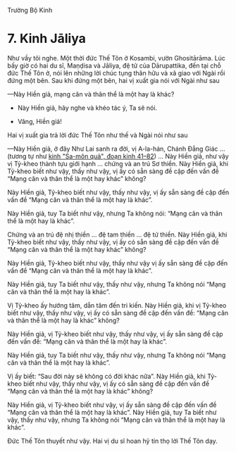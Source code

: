 Trường Bộ Kinh

# 7. Kinh Jāliya

Như vầy tôi nghe. Một thời đức Thế Tôn ở Kosambi, vườn Ghositārāma. Lúc bấy giờ có hai du sĩ, Maṇḍisa và Jāliya, đệ tử của Dārupattika, đến tại chỗ đức Thế Tôn ở, nói lên những lời chúc tụng thân hữu và xã giao với Ngài rồi đứng một bên. Sau khi đứng một bên, hai vị xuất gia nói với Ngài như sau

—Này Hiền giả, mạng căn và thân thể là một hay là khác?

- Này Hiền giả, hãy nghe và khéo tác ý, Ta sẽ nói.

- Vâng, Hiền giả!

Hai vị xuất gia trả lời đức Thế Tôn như thế và Ngài nói như sau

—Này Hiền giả, ở đây Như Lai sanh ra đời, vị A-la-hán, Chánh Ðẳng Giác … (tương tự như [kinh "Sa-môn quả", đoạn kinh 41–82](../../dn2/vn/#wp40)) … Này Hiền giả, như vậy vị Tỷ-kheo thành tựu giới hạnh … chứng và an trú Sơ thiền. Này Hiền giả, khi Tỷ-kheo biết như vậy, thấy như vậy, vị ấy có sẵn sàng đề cập đến vấn đề “Mạng căn và thân thể là một hay khác” không?

Này Hiền giả, Tỷ-kheo biết như vậy, thấy như vậy, vị ấy sẵn sàng đề cập đến vấn đề “Mạng căn và thân thể là một hay là khác”.

Này Hiền giả, tuy Ta biết như vậy, nhưng Ta không nói: “Mạng căn và thân thể là một hay là khác”.

Chứng và an trú đệ nhị thiền … đệ tam thiền … đệ tứ thiền. Này Hiền giả, khi Tỷ-kheo biết như vậy, thấy như vậy, vị ấy có sẵn sàng đề cập đến vấn đề “Mạng căn và thân thể là một hay khác” không?

Này Hiền giả, Tỷ-kheo biết như vậy, thấy như vậy vị ấy sẵn sàng đề cập đến vấn đề “Mạng căn và thân thể là một hay là khác”.

Này Hiền giả, tuy Ta biết như vậy, thấy như vậy, nhưng Ta không nói “Mạng căn và thân thể là một hay là khác”.

Vị Tỷ-kheo ấy hướng tâm, dẫn tâm đến tri kiến. Này Hiền giả, khi vị Tỷ-kheo biết như vậy, thấy như vậy, vị ấy có sẵn sàng đề cập đến vấn đề: “Mạng căn và thân thể là một hay là khác” không?

Này Hiền giả, vị Tỷ-kheo biết như vậy, thấy như vậy, vị ấy sẵn sàng đề cập đến vấn đề: “Mạng căn và thân thể là một hay là khác”.

Này Hiền giả, tuy Ta biết như vậy, thấy như vậy, nhưng Ta không nói “Mạng căn và thân thể là một hay là khác”.

Vị ấy biết: “Sau đời này sẽ không có đời khác nữa”. Này Hiền giả, khi Tỷ-kheo biết như vậy, thấy như vậy, vị ấy có sẵn sàng đề cập đến vấn đề “Mạng căn và thân thể là một hay là khác” không?

Này Hiền giả, vị Tỷ-kheo biết như vậy, vị ấy sẵn sàng đề cập đến vấn đề “Mạng căn và thân thể là một hay là khác”. Này Hiền giả, tuy Ta biết như vậy, thấy như vậy, nhưng Ta không nói “Mạng căn và thân thể là một hay là khác”.

Ðức Thế Tôn thuyết như vậy. Hai vị du sĩ hoan hỷ tín thọ lời Thế Tôn dạy.
